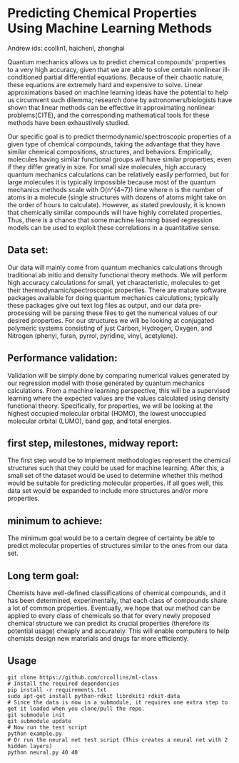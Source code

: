 Predicting Chemical Properties Using Machine Learning Methods
=============================================================

Andrew ids: ccollin1, haichenl, zhonghal

Quantum mechanics allows us to predict chemical compounds' properties to a very high accuracy, given that we are able to solve certain nonlinear ill-conditioned partial differential equations. Because of their chaotic nature, these equations are extremely hard and expensive to solve. Linear approximations based on machine learning ideas have the potential to help us circumvent such dilemma; research done by astronomers/biologists have shown that linear methods can be effective in approximating nonlinear problems(CITE), and the corresponding mathematical tools for these methods have been exhaustively studied.

Our specific goal is to predict thermodynamic/spectroscopic properties of a given type of chemical compounds, taking the advantage that they have similar chemical compositions, structures, and behaviors. Empirically, molecules having similar functional groups will have similar properties, even if they differ greatly in size. For small size molecules, high accuracy quantum mechanics calculations can be relatively easily performed, but for large molecules it is typically impossible because most of the quantum mechanics methods scale with O(n^{4~7}) time where n is the number of atoms in a molecule (single structures with dozens of atoms might take on the order of hours to calculate). However, as stated previously, it is known that chemically similar compounds will have highly correlated properties. Thus, there is a chance that some machine learning based regression models can be used to exploit these correlations in a quantitative sense.

Data set:
---------
Our data will mainly come from quantum mechanics calculations through traditional ab initio and density functional theory methods. We will perform high accuracy calculations for small, yet characteristic, molecules to get their thermodynamic/spectroscopic properties. There are mature software packages available for doing quantum mechanics calculations; typically these packages give out text log files as output, and our data pre-processing will be parsing these files to get the numerical values of our desired properties. For our structures we will be looking at conjugated polymeric systems consisting of just Carbon, Hydrogen, Oxygen, and Nitrogen (phenyl, furan, pyrrol, pyridine, vinyl, acetylene).

Performance validation:
-----------------------
Validation will be simply done by comparing numerical values generated by our regression model with those generated by quantum mechanics calculations. From a machine learning perspective, this will be a supervised learning where the expected values are the values calculated using density functional theory. Specifically, for properties, we will be looking at the highest occupied molecular orbital (HOMO), the lowest unoccupied molecular orbital (LUMO), band gap, and total energies.

first step, milestones, midway report:
--------------------------------------
The first step would be to implement methodologies represent the chemical structures such that they could be used for machine learning. After this, a small set of the dataset would be used to determine whether this method would be suitable for predicting molecular properties. If all goes well, this data set would be expanded to include more structures and/or more properties.

minimum to achieve:
-------------------
The minimum goal would be to a certain degree of certainty be able to predict molecular properties of structures similar to the ones from our data set.


Long term goal:
---------------
Chemists have well-defined classifications of chemical compounds, and it has been determined, experimentally, that each class of compounds share a lot of common properties. Eventually, we hope that our method can be applied to every class of chemicals so that for every newly proposed chemical structure we can predict its crucial properties (therefore its potential usage) cheaply and accurately. This will enable computers to help chemists design new materials and drugs far more efficiently.





Usage
-----

	git clone https://github.com/crcollins/ml-class
	# Install the required dependencies
	pip install -r requirements.txt
	sudo apt-get install python-rdkit librdkit1 rdkit-data
	# Since the data is now in a submodule, it requires one extra step to get it loaded when you clone/pull the repo.
	git submodule init
	git submodule update
	# Now run the test script
	python example.py
	# Or run the neural net test script (This creates a neural net with 2 hidden layers)
	python neural.py 40 40






